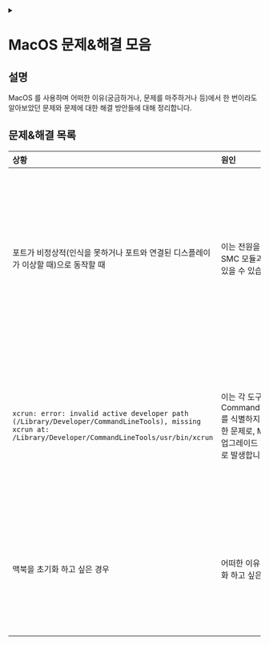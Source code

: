 <link rel="stylesheet" type="text/css" href="/css/header.css">
<link rel="stylesheet" type="text/css" href="/css/bootstrap/5.3.0-alpha1/bootstrap.css">
<div class="sticky-top bg-white pt-1 pb-2" id="header-div-max"></div>
<details id="display-none"><summary></summary>
  <script src="/js/header.js" defer="defer"></script>
  <script src="/js/table/numbering.js" defer="defer"></script>
  <script src="/js/bootstrap/5.3.0-alpha1/bootstrap.bundle.js" defer="defer"></script>
</details>

# MacOS 문제&해결 모음

## 설명

MacOS 를 사용하며 어떠한 이유(궁금하거나, 문제를 마주하거나 등)에서 한 번이라도 알아보았던 문제와 문제에 대한 해결 방안들에 대해 정리합니다.

## 문제&해결 목록

| 상황 | 원인 | 해결방안 | 비고 |
| :--- | :--- | :--- | :--- |
| 포트가 비정상적(인식을 못하거나 포트와 연결된 디스플레이가 이상할 때)으로 동작할 때 | 이는 전원을 관리하는 SMC 모듈과 관련이 있을 수 있습니다. | 1. 전원을 끈다. <br>2. 어댑터 꽂힌 상태로 `control` + `option` + `shift(right)` 을 7초 이상 누른다. (전원이 켜짐) <br>3. 위 3 키를 누르고 있는 상태에서 전원 버튼을 추가로 눌르고 7초 이상 누른다. (전원 버튼 누르자마자 꺼짐)<br>4. 동시에 모든 키를 뗀다.<br>5. 전원 버튼을 눌러 시스템을 기동 시킨다. | 종종 운영체제 업데이트를 한 경우 발생합니다. |
| `xcrun: error: invalid active developer path (/Library/Developer/CommandLineTools), missing xcrun at: /Library/Developer/CommandLineTools/usr/bin/xcrun` | 이는 각 도구들이 CommandLineTools를 식별하지 못해 발생한 문제로, MacOS 를 업그레이드 한 경우 주로 발생합니다. | `xcode-select --install` 를 사용하여 CommandLineTools 를 설치하면 해소됩니다. | MacOS 를 업그레이드 한 이후 git, make, gcc 등과 같은 명령어를 사용하는 경우 만날 수 있습니다. |
| 맥북을 초기화 하고 싶은 경우 | 어떠한 이유에서 초기화 하고 싶은 경우 | 전원을 껐다가 키자마자 `command` + `R` 를 누르고 있다가 apple logo 또는 다른 이미지가 나타나면 뗀다. | NVRAM 재설정을 위해선 켠 후 즉시 `option` + `command` + `p` + `r` 을 동시에 20초 누른다. |
